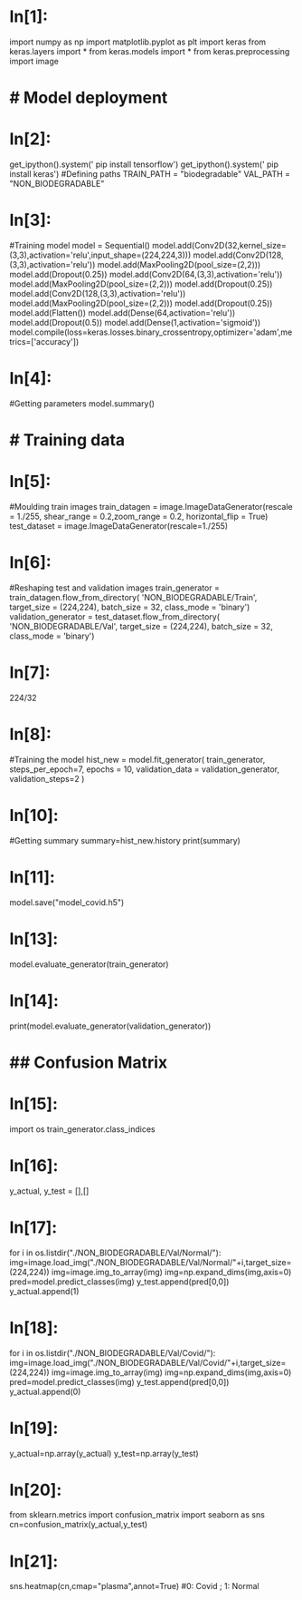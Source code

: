 # In[1]:
import numpy as np
import matplotlib.pyplot as plt
import keras
from keras.layers import *
from keras.models import * 
from keras.preprocessing import image

# #  Model deployment
# In[2]:
get_ipython().system(' pip install tensorflow')
get_ipython().system(' pip install keras')
#Defining paths
TRAIN_PATH = "biodegradable"
VAL_PATH = "NON_BIODEGRADABLE"

# In[3]:
#Training model
model = Sequential()
model.add(Conv2D(32,kernel_size=(3,3),activation='relu',input_shape=(224,224,3)))
model.add(Conv2D(128,(3,3),activation='relu'))
model.add(MaxPooling2D(pool_size=(2,2)))
model.add(Dropout(0.25))
model.add(Conv2D(64,(3,3),activation='relu'))
model.add(MaxPooling2D(pool_size=(2,2)))
model.add(Dropout(0.25))
model.add(Conv2D(128,(3,3),activation='relu'))
model.add(MaxPooling2D(pool_size=(2,2)))
model.add(Dropout(0.25))
model.add(Flatten())
model.add(Dense(64,activation='relu'))
model.add(Dropout(0.5))
model.add(Dense(1,activation='sigmoid'))
model.compile(loss=keras.losses.binary_crossentropy,optimizer='adam',metrics=['accuracy'])
# In[4]:
#Getting parameters
model.summary()
# # Training data 
# In[5]:
#Moulding train images
train_datagen = image.ImageDataGenerator(rescale = 1./255, shear_range = 0.2,zoom_range = 0.2, horizontal_flip = True)
test_dataset = image.ImageDataGenerator(rescale=1./255)
# In[6]:
#Reshaping test and validation images 
train_generator = train_datagen.flow_from_directory(
    'NON_BIODEGRADABLE/Train',
    target_size = (224,224),
    batch_size = 32,
    class_mode = 'binary')
validation_generator = test_dataset.flow_from_directory(
    'NON_BIODEGRADABLE/Val',
    target_size = (224,224),
    batch_size = 32,
    class_mode = 'binary')
# In[7]:
224/32
# In[8]:
#Training the model
hist_new = model.fit_generator(
    train_generator,
    steps_per_epoch=7,
    epochs = 10,
    validation_data = validation_generator,
    validation_steps=2
)
# In[10]:
#Getting summary
summary=hist_new.history
print(summary)
# In[11]:
model.save("model_covid.h5")


# In[13]:


model.evaluate_generator(train_generator)


# In[14]:


print(model.evaluate_generator(validation_generator))


# ## Confusion Matrix

# In[15]:


import os
train_generator.class_indices


# In[16]:


y_actual, y_test = [],[]


# In[17]:


for i in os.listdir("./NON_BIODEGRADABLE/Val/Normal/"):
    img=image.load_img("./NON_BIODEGRADABLE/Val/Normal/"+i,target_size=(224,224))
    img=image.img_to_array(img)
    img=np.expand_dims(img,axis=0)
    pred=model.predict_classes(img)
    y_test.append(pred[0,0])
    y_actual.append(1)
    


# In[18]:


for i in os.listdir("./NON_BIODEGRADABLE/Val/Covid/"):
    img=image.load_img("./NON_BIODEGRADABLE/Val/Covid/"+i,target_size=(224,224))
    img=image.img_to_array(img)
    img=np.expand_dims(img,axis=0)
    pred=model.predict_classes(img)
    y_test.append(pred[0,0])
    y_actual.append(0)


# In[19]:


y_actual=np.array(y_actual)
y_test=np.array(y_test)


# In[20]:


from sklearn.metrics import confusion_matrix
import seaborn as sns
cn=confusion_matrix(y_actual,y_test)
# In[21]:
sns.heatmap(cn,cmap="plasma",annot=True) #0: Covid ; 1: Normal

